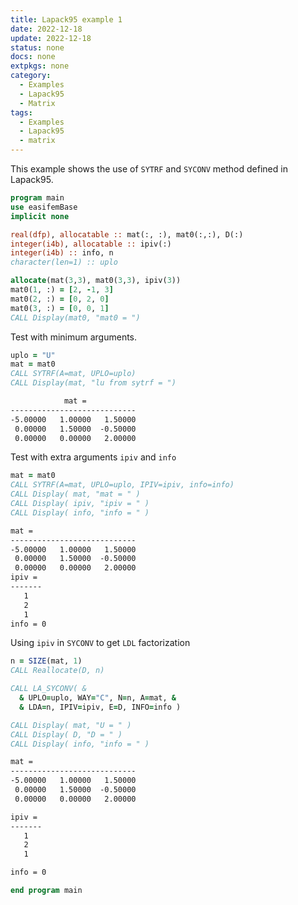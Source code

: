 ```yaml
---
title: Lapack95 example 1
date: 2022-12-18
update: 2022-12-18
status: none
docs: none
extpkgs: none
category:
  - Examples
  - Lapack95
  - Matrix
tags:
  - Examples
  - Lapack95
  - matrix
---
```


This example shows the use of `SYTRF` and `SYCONV` method defined in Lapack95.

```fortran
program main
use easifemBase
implicit none
```

```fortran title="declare variables"
real(dfp), allocatable :: mat(:, :), mat0(:,:), D(:)
integer(i4b), allocatable :: ipiv(:)
integer(i4b) :: info, n
character(len=1) :: uplo
```

```fortran title="make matrix"
allocate(mat(3,3), mat0(3,3), ipiv(3))
mat0(1, :) = [2, -1, 3]
mat0(2, :) = [0, 2, 0]
mat0(3, :) = [0, 0, 1]
CALL Display(mat0, "mat0 = ")
```

Test with minimum arguments.

```fortran title="test-1"
uplo = "U"
mat = mat0
CALL SYTRF(A=mat, UPLO=uplo)
CALL Display(mat, "lu from sytrf = ")
```

```txt title="results"
            mat =
----------------------------
-5.00000   1.00000   1.50000
 0.00000   1.50000  -0.50000
 0.00000   0.00000   2.00000
```

Test with extra arguments `ipiv` and `info`

```fortran title="test-2"
mat = mat0
CALL SYTRF(A=mat, UPLO=uplo, IPIV=ipiv, info=info)
CALL Display( mat, "mat = " )
CALL Display( ipiv, "ipiv = " )
CALL Display( info, "info = " )
```

```txt title="results"
mat =
----------------------------
-5.00000   1.00000   1.50000
 0.00000   1.50000  -0.50000
 0.00000   0.00000   2.00000
ipiv =
-------
   1
   2
   1
info = 0
```

Using  `ipiv` in `SYCONV` to get `LDL` factorization

```fortran title="conversion to ldl"
n = SIZE(mat, 1)
CALL Reallocate(D, n)

CALL LA_SYCONV( &
  & UPLO=uplo, WAY="C", N=n, A=mat, &
  & LDA=n, IPIV=ipiv, E=D, INFO=info )

CALL Display( mat, "U = " )
CALL Display( D, "D = " )
CALL Display( info, "info = " )
```

```txt title="results"
mat =
----------------------------
-5.00000   1.00000   1.50000
 0.00000   1.50000  -0.50000
 0.00000   0.00000   2.00000

ipiv =
-------
   1
   2
   1

info = 0
```

```fortran title="cleanup"
end program main
```

